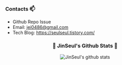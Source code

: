 ### Contacts 📫

* Github Repo Issue
* Email: jei0486@gmail.com
* Tech Blog: https://seulseul.tistory.com/

<h3 align="center">👩‍ JinSeul's Github Stats 👩‍</h3>
<div align="center">

![JinSeul's github stats](https://github-readme-stats.vercel.app/api?username=jei0486&show_icons=true&theme=merko)
</div>
